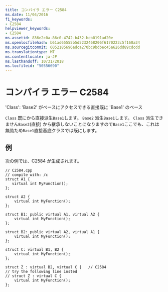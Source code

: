 ```yaml
---
title: コンパイラ エラー C2584
ms.date: 11/04/2016
f1_keywords:
- C2584
helpviewer_keywords:
- C2584
ms.assetid: 836e2c0a-86c0-4742-b432-beb0191ad20e
ms.openlocfilehash: b61ad65555b5d5232468206f6170223c5f160a34
ms.sourcegitcommit: 6052185696adca270bc9bdbec45a626dd89cdcdd
ms.translationtype: MT
ms.contentlocale: ja-JP
ms.lasthandoff: 10/31/2018
ms.locfileid: "50556690"
---
```

# <a name="compiler-error-c2584"></a>コンパイラ エラー C2584

'Class': 'Base2' がベースにアクセスできる直接既に 'Base1' のベース

`Class` 既にから直接派生`Base1`します。 `Base2` 派生`Base1`します。 `Class` 派生できません`Base2`(直接) から継承しないことになりますので`Base1`ここでも、これは無効ため`Base1`直接基底クラスでは既にします。

## <a name="example"></a>例

次の例では、C2584 が生成されます。

```
// C2584.cpp
// compile with: /c
struct A1 {
   virtual int MyFunction();
};

struct A2 {
    virtual int MyFunction();
};

struct B1: public virtual A1, virtual A2 {
    virtual int MyFunction();
};

struct B2: public virtual A2, virtual A1 {
    virtual int MyFunction();
};

struct C: virtual B1, B2 {
    virtual int MyFunction();
};

struct Z : virtual B2, virtual C {   // C2584
// try the following line insted
// struct Z : virtual C {
    virtual int MyFunction();
};
```